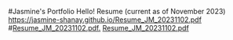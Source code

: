 #Jasmine's Portfolio
Hello! 
Resume (current as of November 2023)
https://jasmine-shanay.github.io/Resume_JM_20231102.pdf
#<a href="jasmine-shanay.github.io/Resume_JM_20231102.pdf" target="_blank">Resume_JM_20231102.pdf.</a>
[Resume_JM_20231102.pdf](https://github.com/jasmine-shanay/jasmine-shanay.github.io/files/13246693/Resume_JM_20231102.pdf) 
